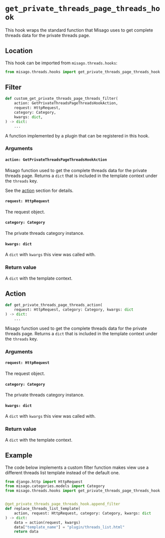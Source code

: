 # `get_private_threads_page_threads_hook`

This hook wraps the standard function that Misago uses to get complete threads data for the private threads page.


## Location

This hook can be imported from `misago.threads.hooks`:

```python
from misago.threads.hooks import get_private_threads_page_threads_hook
```


## Filter

```python
def custom_get_private_threads_page_threads_filter(
    action: GetPrivateThreadsPageThreadsHookAction,
    request: HttpRequest,
    category: Category,
    kwargs: dict,
) -> dict:
    ...
```

A function implemented by a plugin that can be registered in this hook.


### Arguments

#### `action: GetPrivateThreadsPageThreadsHookAction`

Misago function used to get the complete threads data for the private threads page. Returns a `dict` that is included in the template context under the `threads` key.

See the [action](#action) section for details.


#### `request: HttpRequest`

The request object.


#### `category: Category`

The private threads category instance.


#### `kwargs: dict`

A `dict` with `kwargs` this view was called with.


### Return value

A `dict` with the template context.


## Action

```python
def get_private_threads_page_threads_action(
    request: HttpRequest, category: Category, kwargs: dict
) -> dict:
    ...
```

Misago function used to get the complete threads data for the private threads page. Returns a `dict` that is included in the template context under the `threads` key.


### Arguments

#### `request: HttpRequest`

The request object.


#### `category: Category`

The private threads category instance.


#### `kwargs: dict`

A `dict` with `kwargs` this view was called with.


### Return value

A `dict` with the template context.


## Example

The code below implements a custom filter function makes view use a different threads list template instead of the default one.

```python
from django.http import HttpRequest
from misago.categories.models import Category
from misago.threads.hooks import get_private_threads_page_threads_hook


@get_private_threads_page_threads_hook.append_filter
def replace_threads_list_template(
    action, request: HttpRequest, category: Category, kwargs: dict
) -> dict:
    data = action(request, kwargs)
    data["template_name"] = "plugin/threads_list.html"
    return data
```